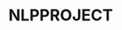 # NLPPROJECT
<!-- IN THIS I HAVE CREATED 3 DIFFRENT LLM PROJECTS USING GEMINI MODEL 
1-APP.PY WHICH GIVES ANSWER TO ANY QUESTION YOU WANT.
2- VISION.PY WHICH CAN GENERATE BLOGS ON THE IMAGES THAT YOU PROVIDE
3- QACHAT.PY WHICH IS A CHAT BOT TO WHOIW YOU CAN HAVE A CONVERSATION WITH. -->
